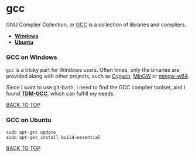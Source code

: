 gcc
===
GNU Complier Collection, or [GCC](https://gcc.gnu.org) is a collection of libraries and compliers.

* [**Windows**](#gcc-on-windows)
* [**Ubuntu**](#gcc-on-ubuntu)

### GCC on Windows
`gcc` is a tricky part for Windows users.  Often times, only the binaries are provided along with other projects, such as [Cygwin](http://sourceware.org/cygwin), [MinGW](http://www.mingw.org) or [mingw-w64](http://mingw-w64.org).

Since I want to use git-bash, I need to find the GCC compiler toolset, and I found [**TDM-GCC**](http://tdm-gcc.tdragon.net), which can fulfill my needs.

[BACK TO TOP](https://github.com/ctrl-alt-del/devenv)




### GCC on Ubuntu
```
sudo apt-get update
sudo apt-get install build-essential
```
[BACK TO TOP](https://github.com/ctrl-alt-del/devenv)
